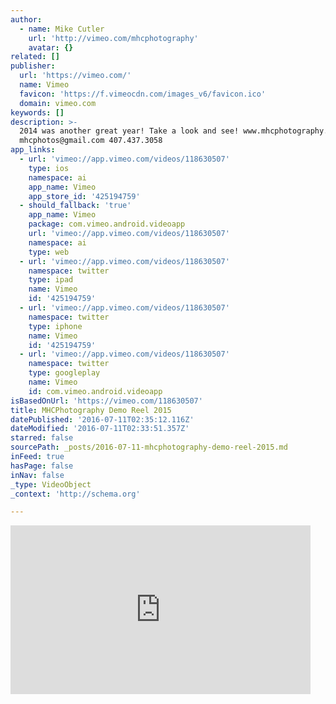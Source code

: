 ```yaml
---
author:
  - name: Mike Cutler
    url: 'http://vimeo.com/mhcphotography'
    avatar: {}
related: []
publisher:
  url: 'https://vimeo.com/'
  name: Vimeo
  favicon: 'https://f.vimeocdn.com/images_v6/favicon.ico'
  domain: vimeo.com
keywords: []
description: >-
  2014 was another great year! Take a look and see! www.mhcphotography.com
  mhcphotos@gmail.com 407.437.3058
app_links:
  - url: 'vimeo://app.vimeo.com/videos/118630507'
    type: ios
    namespace: ai
    app_name: Vimeo
    app_store_id: '425194759'
  - should_fallback: 'true'
    app_name: Vimeo
    package: com.vimeo.android.videoapp
    url: 'vimeo://app.vimeo.com/videos/118630507'
    namespace: ai
    type: web
  - url: 'vimeo://app.vimeo.com/videos/118630507'
    namespace: twitter
    type: ipad
    name: Vimeo
    id: '425194759'
  - url: 'vimeo://app.vimeo.com/videos/118630507'
    namespace: twitter
    type: iphone
    name: Vimeo
    id: '425194759'
  - url: 'vimeo://app.vimeo.com/videos/118630507'
    namespace: twitter
    type: googleplay
    name: Vimeo
    id: com.vimeo.android.videoapp
isBasedOnUrl: 'https://vimeo.com/118630507'
title: MHCPhotography Demo Reel 2015
datePublished: '2016-07-11T02:35:12.116Z'
dateModified: '2016-07-11T02:33:51.357Z'
starred: false
sourcePath: _posts/2016-07-11-mhcphotography-demo-reel-2015.md
inFeed: true
hasPage: false
inNav: false
_type: VideoObject
_context: 'http://schema.org'

---
```

<iframe src="https://cdn.embedly.com/widgets/media.html?src=https%3A%2F%2Fplayer.vimeo.com%2Fvideo%2F118630507&amp;url=https%3A%2F%2Fvimeo.com%2F118630507&amp;image=http%3A%2F%2Fi.vimeocdn.com%2Fvideo%2F505748227_295x166.jpg&amp;key=b7d04c9b404c499eba89ee7072e1c4f7&amp;type=text%2Fhtml&amp;schema=vimeo" width="480" height="270" scrolling="no" frameborder="0" allowfullscreen="" style=""></iframe>